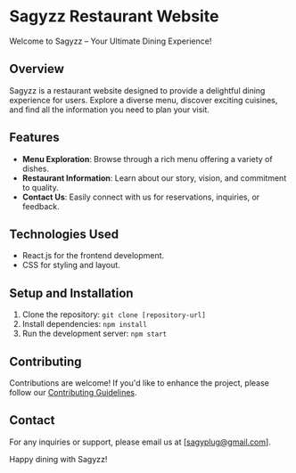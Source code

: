 # Sagyzz Restaurant Website

Welcome to Sagyzz – Your Ultimate Dining Experience!

## Overview

Sagyzz is a restaurant website designed to provide a delightful dining experience for users. Explore a diverse menu, discover exciting cuisines, and find all the information you need to plan your visit.

## Features

- **Menu Exploration**: Browse through a rich menu offering a variety of dishes.
- **Restaurant Information**: Learn about our story, vision, and commitment to quality.
- **Contact Us**: Easily connect with us for reservations, inquiries, or feedback.

## Technologies Used

- React.js for the frontend development.
- CSS for styling and layout.


## Setup and Installation

1. Clone the repository: `git clone [repository-url]`
2. Install dependencies: `npm install`
3. Run the development server: `npm start`

## Contributing

Contributions are welcome! If you'd like to enhance the project, please follow our [Contributing Guidelines](CONTRIBUTING.md).


## Contact

For any inquiries or support, please email us at [sagyplug@gmail.com].

Happy dining with Sagyzz!
